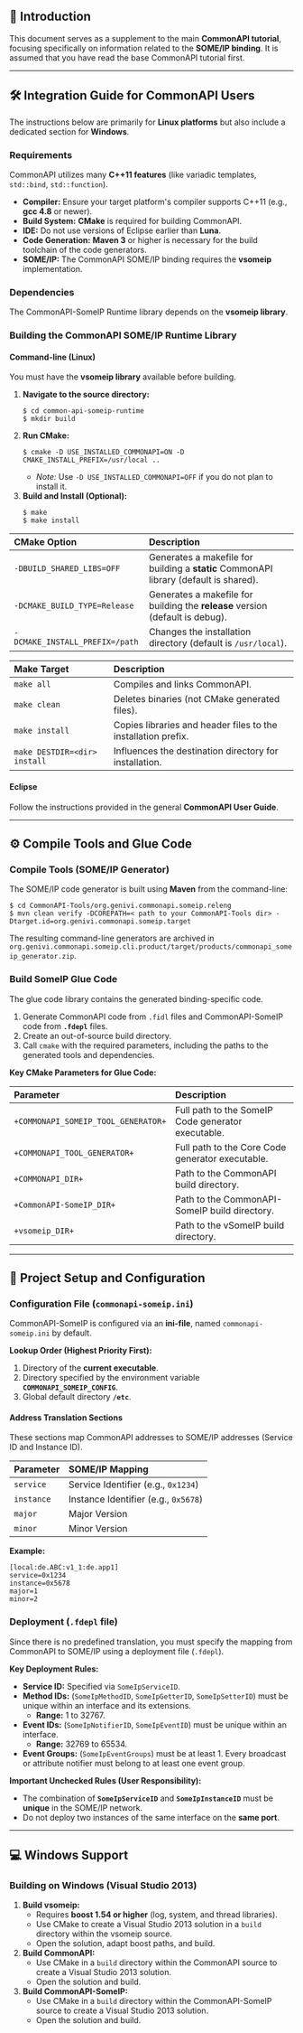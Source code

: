 

## 🚀 Introduction

This document serves as a supplement to the main **CommonAPI tutorial**, focusing specifically on information related to the **SOME/IP binding**. It is assumed that you have read the base CommonAPI tutorial first.

-----

## 🛠️ Integration Guide for CommonAPI Users

The instructions below are primarily for **Linux platforms** but also include a dedicated section for **Windows**.

### Requirements

CommonAPI utilizes many **C++11 features** (like variadic templates, `std::bind`, `std::function`).

  * **Compiler:** Ensure your target platform's compiler supports C++11 (e.g., **gcc 4.8** or newer).
  * **Build System:** **CMake** is required for building CommonAPI.
  * **IDE:** Do not use versions of Eclipse earlier than **Luna**.
  * **Code Generation:** **Maven 3** or higher is necessary for the build toolchain of the code generators.
  * **SOME/IP:** The CommonAPI SOME/IP binding requires the **vsomeip** implementation.

### Dependencies

The CommonAPI-SomeIP Runtime library depends on the **vsomeip library**.

### Building the CommonAPI SOME/IP Runtime Library

#### Command-line (Linux)

You must have the **vsomeip library** available before building.

1.  **Navigate to the source directory:**
    ```
    $ cd common-api-someip-runtime
    $ mkdir build
    ```
2.  **Run CMake:**
    ```
    $ cmake -D USE_INSTALLED_COMMONAPI=ON -D CMAKE_INSTALL_PREFIX=/usr/local ..
    ```
      * *Note:* Use `-D USE_INSTALLED_COMMONAPI=OFF` if you do not plan to install it.
3.  **Build and Install (Optional):**
    ```
    $ make
    $ make install
    ```

| CMake Option | Description |
| :--- | :--- |
| `-DBUILD_SHARED_LIBS=OFF` | Generates a makefile for building a **static** CommonAPI library (default is shared). |
| `-DCMAKE_BUILD_TYPE=Release` | Generates a makefile for building the **release** version (default is debug). |
| `-DCMAKE_INSTALL_PREFIX=/path` | Changes the installation directory (default is `/usr/local`). |

| Make Target | Description |
| :--- | :--- |
| `make all` | Compiles and links CommonAPI. |
| `make clean` | Deletes binaries (not CMake generated files). |
| `make install` | Copies libraries and header files to the installation prefix. |
| `make DESTDIR=<dir> install` | Influences the destination directory for installation. |

#### Eclipse

Follow the instructions provided in the general **CommonAPI User Guide**.

-----

## ⚙️ Compile Tools and Glue Code

### Compile Tools (SOME/IP Generator)

The SOME/IP code generator is built using **Maven** from the command-line:

```
$ cd CommonAPI-Tools/org.genivi.commonapi.someip.releng
$ mvn clean verify -DCOREPATH=< path to your CommonAPI-Tools dir> -Dtarget.id=org.genivi.commonapi.someip.target
```

The resulting command-line generators are archived in `org.genivi.commonapi.someip.cli.product/target/products/commonapi_someip_generator.zip`.

### Build SomeIP Glue Code

The glue code library contains the generated binding-specific code.

1.  Generate CommonAPI code from `.fidl` files and CommonAPI-SomeIP code from **`.fdepl`** files.
2.  Create an out-of-source build directory.
3.  Call `cmake` with the required parameters, including the paths to the generated tools and dependencies.

**Key CMake Parameters for Glue Code:**

| Parameter | Description |
| :--- | :--- |
| `+COMMONAPI_SOMEIP_TOOL_GENERATOR+` | Full path to the SomeIP Code generator executable. |
| `+COMMONAPI_TOOL_GENERATOR+` | Full path to the Core Code generator executable. |
| `+COMMONAPI_DIR+` | Path to the CommonAPI build directory. |
| `+CommonAPI-SomeIP_DIR+` | Path to the CommonAPI-SomeIP build directory. |
| `+vsomeip_DIR+` | Path to the vSomeIP build directory. |

-----

## 📝 Project Setup and Configuration

### Configuration File (`commonapi-someip.ini`)

CommonAPI-SomeIP is configured via an **ini-file**, named `commonapi-someip.ini` by default.

**Lookup Order (Highest Priority First):**

1.  Directory of the **current executable**.
2.  Directory specified by the environment variable **`COMMONAPI_SOMEIP_CONFIG`**.
3.  Global default directory **`/etc`**.

#### Address Translation Sections

These sections map CommonAPI addresses to SOME/IP addresses (Service ID and Instance ID).

| Parameter | SOME/IP Mapping |
| :--- | :--- |
| `service` | Service Identifier (e.g., `0x1234`) |
| `instance` | Instance Identifier (e.g., `0x5678`) |
| `major` | Major Version |
| `minor` | Minor Version |

**Example:**

```
[local:de.ABC:v1_1:de.app1]
service=0x1234
instance=0x5678
major=1
minor=2
```

### Deployment (`.fdepl` file)

Since there is no predefined translation, you must specify the mapping from CommonAPI to SOME/IP using a deployment file (`.fdepl`).

**Key Deployment Rules:**

  * **Service ID:** Specified via `SomeIpServiceID`.
  * **Method IDs:** (`SomeIpMethodID`, `SomeIpGetterID`, `SomeIpSetterID`) must be unique within an interface and its extensions.
      * **Range:** 1 to 32767.
  * **Event IDs:** (`SomeIpNotifierID`, `SomeIpEventID`) must be unique within an interface.
      * **Range:** 32769 to 65534.
  * **Event Groups:** (`SomeIpEventGroups`) must be at least 1. Every broadcast or attribute notifier must belong to at least one event group.

**Important Unchecked Rules (User Responsibility):**

  * The combination of **`SomeIpServiceID`** and **`SomeIpInstanceID`** must be **unique** in the SOME/IP network.
  * Do not deploy two instances of the same interface on the **same port**.

-----

## 💻 Windows Support

### Building on Windows (Visual Studio 2013)

1.  **Build vsomeip:**
      * Requires **boost 1.54 or higher** (log, system, and thread libraries).
      * Use CMake to create a Visual Studio 2013 solution in a `build` directory within the vsomeip source.
      * Open the solution, adapt boost paths, and build.
2.  **Build CommonAPI:**
      * Use CMake in a `build` directory within the CommonAPI source to create a Visual Studio 2013 solution.
      * Open the solution and build.
3.  **Build CommonAPI-SomeIP:**
      * Use CMake in a `build` directory within the CommonAPI-SomeIP source to create a Visual Studio 2013 solution.
      * Open the solution and build.


